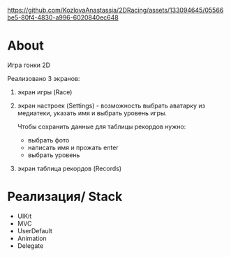 


https://github.com/KozlovaAnastassia/2DRacing/assets/133094645/05566be5-80f4-4830-a996-6020840ec648


# About

Игра гонки 2D 

Реализовано 3 экранов:

1. экран игры (Race)
2. экран настроек (Settings) - возможность выбрать аватарку из медиатеки, указать имя и выбрать уровень игры.

   Чтобы сохранить данные для таблицы рекордов нужно:
      - выбрать фото
      - написать имя и прожать enter
      - выбрать уровень
    
4. экран таблица рекордов (Records)

# Реализация/ Stack

- UIKit
- MVC
- UserDefault
- Animation
- Delegate 
